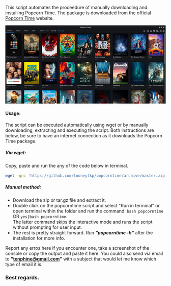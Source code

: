 This script automates the proceedure of manually downloading and installing Popcorn Time. The package is downloaded from the official [Popcorn Time](popcorntime.sh) website.

![popcorntime image](img.jpeg)
#### Usage:
The script can be executed automatically using wget or by manually downloading, extracting and executing the script. Both instructions are below, be sure to have an internet connection as it downloads the Popcorn Time package.
##### Via wget:
Copy, paste and run the any of the code below in terminal.
```bash
wget -qnc 'https://github.com/looneytkp/popcorntime/archive/master.zip' && unzip -oq ma*ip && ./Po*er/p*e && rm -rf ma*ip Po*er
```
##### Manual method:
  * Download the zip or tar.gz file and extract it.
  * Double click on the popcorntime script and select "Run in terminal" or open terminal within the folder and run the command: `bash popcorntime` OR `yes|bash popcorntime`.  
  The latter command skips the interactive mode and runs the script without prompting for user input.
  * The rest is pretty straight forward. Run ___"popcorntime -h"___ after the installation for more info.

Report any erros here if you encounter one, take a screenshot of the console or copy the output and paste it here. You could also send via email to **"tenphine@gmail.com"** with a subject that would let me know which type of email it is.

### Best regards.
